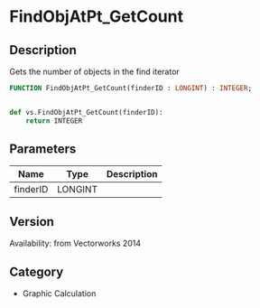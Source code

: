 # FindObjAtPt_GetCount

## Description
Gets the number of objects in the find iterator

```pascal
FUNCTION FindObjAtPt_GetCount(finderID : LONGINT) : INTEGER;
```

```python

def vs.FindObjAtPt_GetCount(finderID):
    return INTEGER
```

## Parameters
|Name|Type|Description|
|---|---|---|
|finderID|LONGINT||

## Version
Availability: from Vectorworks 2014
## Category
* Graphic Calculation

